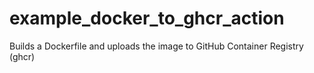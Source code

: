 # example_docker_to_ghcr_action
Builds a Dockerfile and uploads the image to GitHub Container Registry (ghcr)
